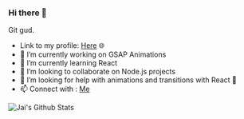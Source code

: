 ### Hi there 👋

Git gud.
- Link to my profile: [Here](https://www.jaikumxr.tech) 🌐
- 🔭 I’m currently working on GSAP Animations
- 🌱 I’m currently learning React
- 👯 I’m looking to collaborate on Node.js projects
- 🤔 I’m looking for help with animations and transitions with React 🧐
- 📫 Connect with : [Me](https://www.linkedin.com/in/jaikumxr)

![Jai's Github Stats](https://github-readme-stats.vercel.app/api?username=jaikumxr&bg_color=30,e96443,904e95&title_color=fff&text_color=fff)
